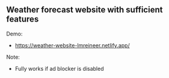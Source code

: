 ## Weather forecast website with sufficient features
Demo:
- https://weather-website-lmreineer.netlify.app/

Note:
- Fully works if ad blocker is disabled